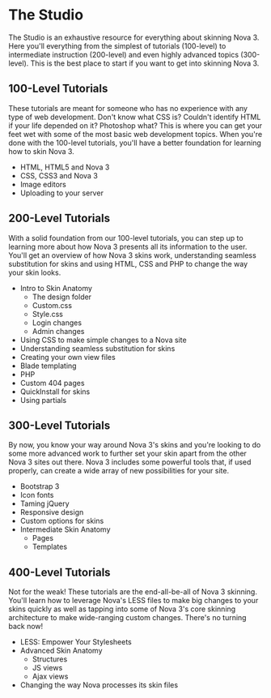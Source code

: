 # The Studio

The Studio is an exhaustive resource for everything about skinning Nova 3. Here you'll everything from the simplest of tutorials (100-level) to intermediate instruction (200-level) and even highly advanced topics (300-level). This is the best place to start if you want to get into skinning Nova 3.

## 100-Level Tutorials

These tutorials are meant for someone who has no experience with any type of web development. Don't know what CSS is? Couldn't identify HTML if your life depended on it? Photoshop what? This is where you can get your feet wet with some of the most basic web development topics. When you're done with the 100-level tutorials, you'll have a better foundation for learning how to skin Nova 3.

- HTML, HTML5 and Nova 3
- CSS, CSS3 and Nova 3
- Image editors
- Uploading to your server

## 200-Level Tutorials

With a solid foundation from our 100-level tutorials, you can step up to learning more about how Nova 3 presents all its information to the user. You'll get an overview of how Nova 3 skins work, understanding seamless substitution for skins and using HTML, CSS and PHP to change the way your skin looks.

- Intro to Skin Anatomy
	- The design folder
	- Custom.css
	- Style.css
	- Login changes
	- Admin changes
- Using CSS to make simple changes to a Nova site
- Understanding seamless substitution for skins
- Creating your own view files
- Blade templating
- PHP
- Custom 404 pages
- QuickInstall for skins
- Using partials

## 300-Level Tutorials

By now, you know your way around Nova 3's skins and you're looking to do some more advanced work to further set your skin apart from the other Nova 3 sites out there. Nova 3 includes some powerful tools that, if used properly, can create a wide array of new possibilities for your site.

- Bootstrap 3
- Icon fonts
- Taming jQuery
- Responsive design
- Custom options for skins
- Intermediate Skin Anatomy
	- Pages
	- Templates

## 400-Level Tutorials

Not for the weak! These tutorials are the end-all-be-all of Nova 3 skinning. You'll learn how to leverage Nova's LESS files to make big changes to your skins quickly as well as tapping into some of Nova 3's core skinning architecture to make wide-ranging custom changes. There's no turning back now!

- LESS: Empower Your Stylesheets
- Advanced Skin Anatomy
	- Structures
	- JS views
	- Ajax views
- Changing the way Nova processes its skin files